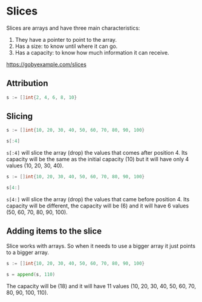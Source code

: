 # Slices

Slices are arrays and have three main characteristics:

1. They have a pointer to point to the array.
1. Has a size: to know until where it can go.
1. Has a capacity: to know how much information it can receive.

<a href="https://gobyexample.com/slices" target="_blank">https://gobyexample.com/slices</a>

## Attribution

```go
s := []int{2, 4, 6, 8, 10}
```

## Slicing

```go
s := []int{10, 20, 30, 40, 50, 60, 70, 80, 90, 100}

s[:4]
```

`s[:4]` will slice the array (drop) the values that comes after position 4. Its capacity will be the same as the initial capacity (10) but it will have only 4 values (10, 20, 30, 40).

```go
s := []int{10, 20, 30, 40, 50, 60, 70, 80, 90, 100}

s[4:]
```

`s[4:]` will slice the array (drop) the values that came before position 4. Its capacity will be different, the capacity will be (6) and it will have 6 values (50, 60, 70, 80, 90, 100).

## Adding items to the slice

Slice works with arrays. So when it needs to use a bigger array it just points to a bigger array.

```go
s := []int{10, 20, 30, 40, 50, 60, 70, 80, 90, 100}

s = append(s, 110)
```

The capacity will be (18) and it will have 11 values (10, 20, 30, 40, 50, 60, 70, 80, 90, 100, 110).
